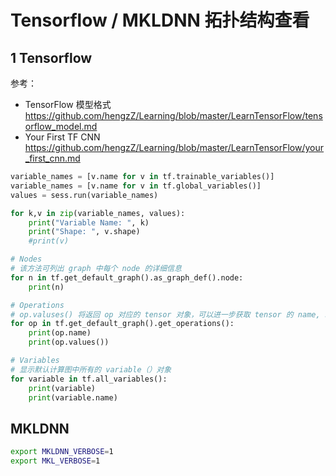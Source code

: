 # Tensorflow / MKLDNN 拓扑结构查看

## 1 Tensorflow
参考：
* TensorFlow 模型格式 https://github.com/hengzZ/Learning/blob/master/LearnTensorFlow/tensorflow_model.md
* Your First TF CNN https://github.com/hengzZ/Learning/blob/master/LearnTensorFlow/your_first_cnn.md

```python
variable_names = [v.name for v in tf.trainable_variables()]
variable_names = [v.name for v in tf.global_variables()]
values = sess.run(variable_names)

for k,v in zip(variable_names, values):
    print("Variable Name: ", k)
    print("Shape: ", v.shape)
    #print(v)

# Nodes
# 该方法可列出 graph 中每个 node 的详细信息
for n in tf.get_default_graph().as_graph_def().node:
    print(n)

# Operations
# op.valuses() 将返回 op 对应的 tensor 对象，可以进一步获取 tensor 的 name, shape 等信息
for op in tf.get_default_graph().get_operations():
    print(op.name)
    print(op.values())

# Variables
# 显示默认计算图中所有的 variable（）对象
for variable in tf.all_variables():
    print(variable)
    print(variable.name)
```

## MKLDNN

```bash
export MKLDNN_VERBOSE=1
export MKL_VERBOSE=1
```
